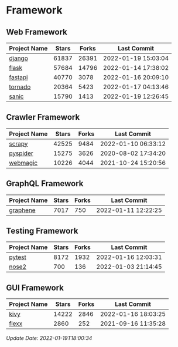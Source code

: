 # Framework

## Web Framework
| Project Name | Stars | Forks | Last Commit |
| ------------ | ----- | ----- | ----------- |
| [django](https://github.com/django/django) | 61837 | 26391 | 2022-01-19 15:03:04 |
| [flask](https://github.com/pallets/flask) | 57684 | 14796 | 2022-01-14 17:38:02 |
| [fastapi](https://github.com/tiangolo/fastapi) | 40770 | 3078 | 2022-01-16 20:09:10 |
| [tornado](https://github.com/tornadoweb/tornado) | 20364 | 5423 | 2022-01-17 04:13:46 |
| [sanic](https://github.com/sanic-org/sanic) | 15790 | 1413 | 2022-01-19 12:26:45 |

## Crawler Framework
| Project Name | Stars | Forks | Last Commit |
| ------------ | ----- | ----- | ----------- |
| [scrapy](https://github.com/scrapy/scrapy) | 42525 | 9484 | 2022-01-10 06:33:12 |
| [pyspider](https://github.com/binux/pyspider) | 15275 | 3626 | 2020-08-02 17:34:20 |
| [webmagic](https://github.com/code4craft/webmagic) | 10226 | 4044 | 2021-10-24 15:20:56 |

## GraphQL Framework
| Project Name | Stars | Forks | Last Commit |
| ------------ | ----- | ----- | ----------- |
| [graphene](https://github.com/graphql-python/graphene) | 7017 | 750 | 2022-01-11 12:22:25 |

## Testing Framework
| Project Name | Stars | Forks | Last Commit |
| ------------ | ----- | ----- | ----------- |
| [pytest](https://github.com/pytest-dev/pytest) | 8172 | 1932 | 2022-01-16 12:03:31 |
| [nose2](https://github.com/nose-devs/nose2) | 700 | 136 | 2022-01-03 21:14:45 |

## GUI Framework
| Project Name | Stars | Forks | Last Commit |
| ------------ | ----- | ----- | ----------- |
| [kivy](https://github.com/kivy/kivy) | 14222 | 2846 | 2022-01-16 18:03:25 |
| [flexx](https://github.com/flexxui/flexx) | 2860 | 252 | 2021-09-16 11:35:28 |

*Update Date: 2022-01-19T18:00:34*